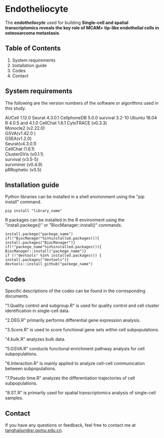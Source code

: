 # Endotheliocyte
The ***endotheliocyte*** used for building **Single-cell and spatial transcriptomics reveals the key role of MCAM+ tip-like endothelial cells in osteosarcoma metastasis**.

## Table of Contents
1. System requirements
2. Installation guide
3. Codes
5. Contact

## System requirements
The following are the version numbers of the software or algorithms used in this study.

AUCell 1.12.0
Seurat 4.3.0.1
CellphoneDB 5.0.0
survival 3.2-10
Ubuntu 18.04
R 4.0.5 and 4.1.0 
CellChat 1.6.1
CytoTRACE (v0.3.3)  
Monocle2 (v2.22.0)   
GSVA(v1.42.0 )       
GSEA(v1.2.0)       
Seurat(v4.3.0.1)  
CellChat (1.6.1)   
ClusterGVis (v0.1.1)    
survival (v3.5-5)    
survminer (v0.4.9)      
pRRophetic (v0.5)

## Installation guide
Python libraries can be installed in a shell environment using the "pip install" command. 

	pip install "library_name"

R packages can be installed in the R environment using the "install.packege()" or "BiocManager::install()" commands.

	install.packege("packege_name")
	if(!"BiocManager"%in%installed.packages()){ 
	install.packages("BiocManager")}
 	if(!"packege_name"%in%installed.packages()){ 
	BiocManager::install("packege_name")}
	if (!"devtools" %in% installed.packages()) {
  	install.packages("devtools")}
   	devtools::install_github("packege_name")
## Codes
Specific descriptions of the codes can be found in the corresponding documents.


"1.Quality control and subgroup.R" is used for quality control and cell cluster identification in single-cell data.

"2.DEG.R" primarily performs differential gene expression analysis.

"3.Score.R" is used to score functional gene sets within cell subpopulations.

"4.bulk.R" analyzes bulk data.

"5.GSVA.R" conducts functional enrichment pathway analysis for cell subpopulations.

"6.Interaction.R" is mainly applied to analyze cell-cell communication between subpopulations.

"7.Pseudo time.R" analyzes the differentiation trajectories of cell subpopulations.

"8.ST.R" is primarily used for spatial transcriptomics analysis of single-cell samples.

## Contact
If you have any questions or feedback, feel free to contact me at tanghaijun@sr.gxmu.edu.cn.
